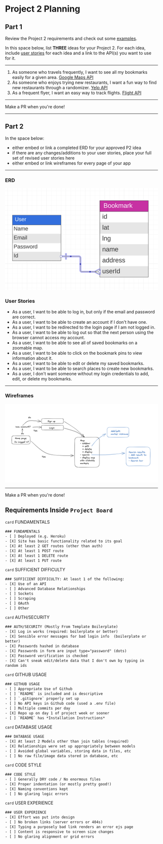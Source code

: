 # Project 2 Planning

## Part 1

Review the Project 2 requirements and check out some [examples](https://romebell.gitbook.io/sei-802/projects/past-projects/project2).

In this space below, list **THREE** ideas for your Project 2. For each idea, include [user stories](https://www.atlassian.com/agile/project-management/user-stories) for each idea and a link to the API(s) you want to use for it.

---

1. As someone who travels frequently, I want to see all my bookmarks easily for a given area. [Google Maps API](https://developers.google.com/maps)
2. As someone who enjoys trying new restaurants, I want a fun way to find new restaurants through a randomizer. [Yelp API](https://docs.developer.yelp.com/docs/fusion-intro)
3. As a frequent flyer, I want an easy way to track flights. [Flight API](https://spire.com/aviation)

---

Make a PR when you're done!

---

## Part 2

In the space below:

- either embed or link a completed ERD for your approved P2 idea
- if there are any changes/additions to your user stories, place your full set of revised user stories here
- either embed or link wireframes for every page of your app

---

### ERD

![Alt text](erd.png)

### User Stories

- As a user, I want to be able to log in, but only if the email and password are correct.
- As a user, I want to be able to create an account if I don't have one.
- As a user, I want to be redirected to the login page if I am not logged in.
- As a user, I want to be able to log out so that the next person using the browser cannot access my account.
- As a user, I want to be able to see all of saved bookmarks on a zoomable map.
- As a user, I want to be able to click on the bookmark pins to view information about it.
- As a user, I want to be able to edit or delete my saved bookmarks.
- As a user, I want to be able to search places to create new bookmarks.
- As a user, I don't want someone without my login credentials to add, edit, or delete my bookmarks.

---

### Wireframes

![Alt text](wireframe.png)

---

Make a PR when you're done!

## Requirements Inside `Project Board`

`card` FUNDAMENTALS

```
### FUNDAMENTALS
- [ ] Deployed (e.g. Heroku)
- [X] Site has basic functionality related to its goal
- [X] At least 2 GET routes (other than auth)
- [X] At least 1 POST route
- [X] At least 1 DELETE route
- [X] At least 1 PUT route
```

`card` SUFFICIENT DIFFICULTY

```
### SUFFICIENT DIFFICULTY: At least 1 of the following:
- [X] Use of an API
- [ ] Advanced Database Relationships
- [ ] Sockets
- [ ] Scraping
- [ ] OAuth
- [ ] Other
```

`card` AUTH/SECURITY

```
### AUTH/SECURITY (Mostly From Template Boilerplate)
- [X] Log in works (required: boilerplate or better)
- [X] Sensible error messages for bad login info  (boilerplate or better)
- [X] Passwords hashed in database
- [X] Passwords in form are input type="password" (dots)
- [X] Password verification is checked
- [X] Can't sneak edit/delete data that I don't own by typing in random ids
```

`card` GITHUB USAGE

```
### GITHUB USAGE
- [ ] Appropriate Use of Github
- [ ] `README` is included and is descriptive
- [ ] `.gitignore` properly set up
- [ ] No API keys in Github code (used a .env file)
- [ ] Multiple commits per day
- [X] Repo up on day 1 of project week or sooner
- [ ] `README` has *Installation Instructions*
```

`card` DATABASE USAGE

```
### DATABASE USAGE
- [X] At least 2 Models other than join tables (required)
- [X] Relationships were set up appropriately between models
- [ ] Avoided global variables, storing data in files, etc
- [ ] No raw file/image data stored in database, etc
```

`card` CODE STYLE

```
### CODE STYLE
- [ ] Generally DRY code / No enormous files
- [X] Proper indentation (or mostly pretty good!)
- [X] Naming conventions kept
- [ ] No glaring logic errors
```

`card` USER EXPERIENCE

```
### USER EXPERIENCE
- [X] Effort was put into design
- [ ] No broken links (server errors or 404s)
- [X] Typing a purposely bad link renders an error ejs page
- [ ] Content is responsive to screen size changes
- [ ] No glaring alignment or grid errors
```
